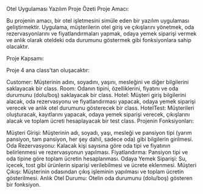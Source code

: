 Otel Uygulaması Yazılım Proje Özeti
Proje Amacı:

Bu projenin amacı, bir otel işletmesini simüle eden bir yazılım uygulaması geliştirmektir. Uygulama, müşterilerin otel giriş ve çıkışlarını yönetmek, oda rezervasyonlarını ve fiyatlandırmaları yapmak, odaya yemek siparişi vermek ve anlık olarak oteldeki oda durumunu göstermek gibi fonksiyonlara sahip olacaktır.

Proje Kapsamı:

Proje 4 ana class'tan oluşacaktır:

Customer: Müşterinin adını, soyadını, yaşını, mesleğini ve diğer bilgilerini saklayacak bir class.
Room: Odanın tipini, özelliklerini, fiyatını ve oda durumunu (dolu/boş) saklayacak bir class.
Hotel: Müşteri giriş bilgilerini alacak, oda rezervasyonu ve fiyatlandırması yapacak, odaya yemek siparişi verecek ve anlık otel durumunu gösterecek bir class.
HotelTest: Müşterileri oluşturacak, kayıtlarını yapacak, odaya yemek siparişi verecek, çıkışlarını alacak ve toplam ücreti hesaplayacak bir test class.
Projenin Fonksiyonları:

Müşteri Girişi: Müşterinin adı, soyadı, yaşı, mesleği ve pansiyon tipi (yarım pansiyon, tam pansiyon, her şey dahil, sadece oda) gibi bilgilerin girilmesi.
Oda Rezervasyonu: Kalacak kişi sayısına göre oda tipi ve fiyatının belirlenmesi ve rezervasyonun yapılması.
Fiyatlandırma: Pansiyon tipi ve oda tipine göre toplam ücretin hesaplanması.
Odaya Yemek Siparişi: Su, içecek, tost gibi ürünlerin siparişi verilebilmesi ve ücrete eklenmesi.
Müşteri Çıkışı: Müşterinin odasından çıkış işleminin yapılması ve toplam ücretin gösterilmesi.
Anlık Otel Durumu: Otelin oda durumunu (dolu/boş) gösteren bir fonksiyon.
